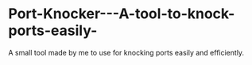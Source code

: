 # Port-Knocker---A-tool-to-knock-ports-easily-
A small tool made by me to use for knocking ports easily and efficiently.
